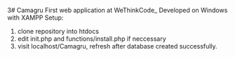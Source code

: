 3# Camagru
 First web application at WeThinkCode_
 Developed on Windows with XAMPP
 Setup:
 <ol>
  <li>clone repository into htdocs</li>
  <li> edit init.php and functions/install.php if neccessary</li>
  <li> visit localhost/Camagru, refresh after database created successfully.</li>
</ol>
  
 


 
